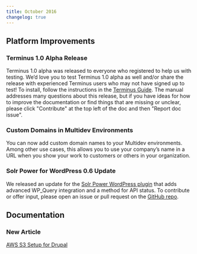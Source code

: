 ```yaml
---
title: October 2016
changelog: true
---
```

## Platform Improvements

### Terminus 1.0 Alpha Release
Terminus 1.0 alpha was released to everyone who registered to help us with testing. We’d love you to test Terminus 1.0 alpha as well and/or share the release with experienced Terminus users who may not have signed up to test! To install, follow the instructions in the [Terminus Guide](/guides/terminus/install). The manual addresses many questions about this release, but if you have ideas for how to improve the documentation or find things that are missing or unclear, please click "Contribute" at the top left of the doc and then "Report doc issue".


### Custom Domains in Multidev Environments
You can now add custom domain names to your Multidev environments. Among other use cases, this allows you to use your company’s name in a URL when you show your work to customers or others in your organization.


### Solr Power for WordPress 0.6 Update
We released an update for the [Solr Power WordPress plugin](https://wordpress.org/plugins/solr-power/) that adds advanced WP_Query integration and a method for API status. To contribute or offer input, please open an issue or pull request on the [GitHub repo](https://github.com/pantheon-systems/solr-power).

## Documentation

### New Article


[AWS S3 Setup for Drupal](/drupal-s3)
